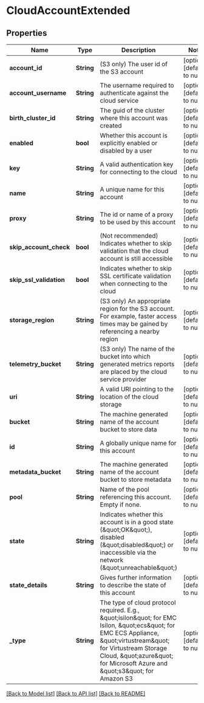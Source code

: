 # CloudAccountExtended

## Properties
Name | Type | Description | Notes
------------ | ------------- | ------------- | -------------
**account_id** | **String** | (S3 only) The user id of the S3 account | [optional] [default to null]
**account_username** | **String** | The username required to authenticate against the cloud service | [optional] [default to null]
**birth_cluster_id** | **String** | The guid of the cluster where this account was created | [optional] [default to null]
**enabled** | **bool** | Whether this account is explicitly enabled or disabled by a user | [optional] [default to null]
**key** | **String** | A valid authentication key for connecting to the cloud | [optional] [default to null]
**name** | **String** | A unique name for this account | [optional] [default to null]
**proxy** | **String** | The id or name of a proxy to be used by this account | [optional] [default to null]
**skip_account_check** | **bool** | (Not recommended) Indicates whether to skip validation that the cloud account is still accessible | [optional] [default to null]
**skip_ssl_validation** | **bool** | Indicates whether to skip SSL certificate validation when connecting to the cloud | [optional] [default to null]
**storage_region** | **String** | (S3 only) An appropriate region for the S3 account.  For example, faster access times may be gained by referencing a nearby region | [optional] [default to null]
**telemetry_bucket** | **String** | (S3 only) The name of the bucket into which generated metrics reports are placed by the cloud service provider | [optional] [default to null]
**uri** | **String** | A valid URI pointing to the location of the cloud storage | [optional] [default to null]
**bucket** | **String** | The machine generated name of the account bucket to store data | [optional] [default to null]
**id** | **String** | A globally unique name for this account | [optional] [default to null]
**metadata_bucket** | **String** | The machine generated name of the account bucket to store metadata | [optional] [default to null]
**pool** | **String** | Name of the pool referencing this account.  Empty if none. | [optional] [default to null]
**state** | **String** | Indicates whether this account is in a good state (\&quot;OK\&quot;), disabled (\&quot;disabled\&quot;) or inaccessible via the network (\&quot;unreachable\&quot;) | [optional] [default to null]
**state_details** | **String** | Gives further information to describe the state of this account | [optional] [default to null]
**_type** | **String** | The type of cloud protocol required.  E.g., \&quot;isilon\&quot; for EMC Isilon, \&quot;ecs\&quot; for EMC ECS Appliance, \&quot;virtustream\&quot; for Virtustream Storage Cloud, \&quot;azure\&quot; for Microsoft Azure and \&quot;s3\&quot; for Amazon S3 | [optional] [default to null]

[[Back to Model list]](../README.md#documentation-for-models) [[Back to API list]](../README.md#documentation-for-api-endpoints) [[Back to README]](../README.md)


